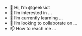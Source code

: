 - 👋 Hi, I’m @geeksict
- 👀 I’m interested in ...
- 🌱 I’m currently learning ...
- 💞️ I’m looking to collaborate on ...
- 📫 How to reach me ...

<!---
geeksict/geeksict is a ✨ special ✨ repository because its `README.md` (this file) appears on your GitHub profile.
You can click the Preview link to take a look at your changes.
--->
